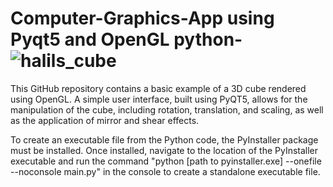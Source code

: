 # Computer-Graphics-App using Pyqt5 and OpenGL python-![halils_cube](https://user-images.githubusercontent.com/46287166/212494362-9ce5477f-009d-4b67-8b76-cf2bf5403355.PNG)

This GitHub repository contains a basic example of a 3D cube rendered using OpenGL. A simple user interface, built using PyQT5, allows for the manipulation of the cube, including rotation, translation, and scaling, as well as the application of mirror and shear effects. 

To create an executable file from the Python code, the PyInstaller package must be installed. Once installed, navigate to the location of the PyInstaller executable and run the command "python [path to pyinstaller.exe] --onefile --noconsole main.py" in the console to create a standalone executable file.


